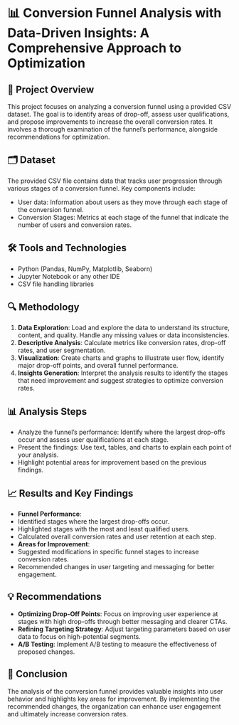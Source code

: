 # 📊 Conversion Funnel Analysis with Data-Driven Insights: A Comprehensive Approach to Optimization

## 📝 Project Overview
This project focuses on analyzing a conversion funnel using a provided CSV dataset. The goal is to identify areas of drop-off, assess user qualifications, and propose improvements to increase the overall conversion rates. It involves a thorough examination of the funnel’s performance, alongside recommendations for optimization.

## 🗂️ Dataset
The provided CSV file contains data that tracks user progression through various stages of a conversion funnel. Key components include:
- User data: Information about users as they move through each stage of the conversion funnel.
- Conversion Stages: Metrics at each stage of the funnel that indicate the number of users and conversion rates.

## 🛠️ Tools and Technologies
- Python (Pandas, NumPy, Matplotlib, Seaborn)
- Jupyter Notebook or any other IDE
- CSV file handling libraries

## 🔍 Methodology
1. **Data Exploration**: Load and explore the data to understand its structure, content, and quality. Handle any missing values or data inconsistencies.
2. **Descriptive Analysis**: Calculate metrics like conversion rates, drop-off rates, and user segmentation.
3. **Visualization**: Create charts and graphs to illustrate user flow, identify major drop-off points, and overall funnel performance.
4. **Insights Generation**: Interpret the analysis results to identify the stages that need improvement and suggest strategies to optimize conversion rates.

## 📊 Analysis Steps
- Analyze the funnel’s performance: Identify where the largest drop-offs occur and assess user qualifications at each stage.
- Present the findings: Use text, tables, and charts to explain each point of your analysis.
- Highlight potential areas for improvement based on the previous findings.

## 📈 Results and Key Findings
- **Funnel Performance**:
 - Identified stages where the largest drop-offs occur.
 - Highlighted stages with the most and least qualified users.
 - Calculated overall conversion rates and user retention at each step.
- **Areas for Improvement**:
 - Suggested modifications in specific funnel stages to increase conversion rates.
 - Recommended changes in user targeting and messaging for better engagement.

## 💡 Recommendations
- **Optimizing Drop-Off Points**: Focus on improving user experience at stages with high drop-offs through better messaging and clearer CTAs.
- **Refining Targeting Strategy**: Adjust targeting parameters based on user data to focus on high-potential segments.
- **A/B Testing**: Implement A/B testing to measure the effectiveness of proposed changes.

## 📝 Conclusion
The analysis of the conversion funnel provides valuable insights into user behavior and highlights key areas for improvement. By implementing the recommended changes, the organization can enhance user engagement and ultimately increase conversion rates.





